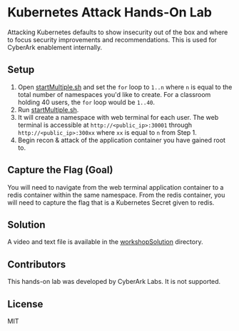 # Kubernetes Attack Hands-On Lab

Attacking Kubernetes defaults to show insecurity out of the box and where to focus security improvements and recommendations.  This is used for CyberArk enablement internally.

## Setup

1. Open [startMultiple.sh]() and set the `for` loop to `1..n` where `n` is equal to the total number of namespaces you'd like to create.  For a classroom holding 40 users, the `for` loop would be `1..40`.
2. Run [startMultiple.sh]().
3. It will create a namespace with web terminal for each user. The web terminal is accessible at `http://<public_ip>:30001` through `http://<public_ip>:300xx` where `xx` is equal to `n` from Step 1.
4. Begin recon & attack of the application container you have gained root to.

## Capture the Flag (Goal)

You will need to navigate from the web terminal application container to a redis container within the same namespace. From the redis container, you will need to capture the flag that is a Kubernetes Secret given to redis.

## Solution

A video and text file is available in the [workshopSolution]() directory.

## Contributors

This hands-on lab was developed by CyberArk Labs.  It is not supported.

## License

MIT
